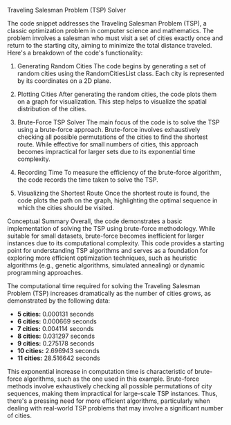 Traveling Salesman Problem (TSP) Solver

The code snippet addresses the Traveling Salesman Problem (TSP), a classic optimization problem in computer science and mathematics. The problem involves a salesman who must visit a set of cities exactly once and return to the starting city, aiming to minimize the total distance traveled. Here's a breakdown of the code's functionality:

1. Generating Random Cities
The code begins by generating a set of random cities using the RandomCitiesList class. Each city is represented by its coordinates on a 2D plane.

2. Plotting Cities
After generating the random cities, the code plots them on a graph for visualization. This step helps to visualize the spatial distribution of the cities.

3. Brute-Force TSP Solver
The main focus of the code is to solve the TSP using a brute-force approach. Brute-force involves exhaustively checking all possible permutations of the cities to find the shortest route. While effective for small numbers of cities, this approach becomes impractical for larger sets due to its exponential time complexity.

4. Recording Time
To measure the efficiency of the brute-force algorithm, the code records the time taken to solve the TSP.

5. Visualizing the Shortest Route
Once the shortest route is found, the code plots the path on the graph, highlighting the optimal sequence in which the cities should be visited.

Conceptual Summary
Overall, the code demonstrates a basic implementation of solving the TSP using brute-force methodology. While suitable for small datasets, brute-force becomes inefficient for larger instances due to its computational complexity. This code provides a starting point for understanding TSP algorithms and serves as a foundation for exploring more efficient optimization techniques, such as heuristic algorithms (e.g., genetic algorithms, simulated annealing) or dynamic programming approaches.

The computational time required for solving the Traveling Salesman Problem (TSP) increases dramatically as the number of cities grows, as demonstrated by the following data:

- **5 cities:** 0.000131 seconds
- **6 cities:** 0.000669 seconds
- **7 cities:** 0.004114 seconds
- **8 cities:** 0.031297 seconds
- **9 cities:** 0.275178 seconds
- **10 cities:** 2.696943 seconds
- **11 cities:** 28.516642 seconds

This exponential increase in computation time is characteristic of brute-force algorithms, such as the one used in this example. Brute-force methods involve exhaustively checking all possible permutations of city sequences, making them impractical for large-scale TSP instances. Thus, there's a pressing need for more efficient algorithms, particularly when dealing with real-world TSP problems that may involve a significant number of cities.




